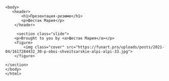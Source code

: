 <!DOCTYPE html>
<html  lang="en">
    <head>
        <title>Презентация-резюме html</title>
    <link rel="stylesheet">
</head>
    
    <body> 
       <header>
           <h1>Презентация-резюме</h1>
           <p>Шестак Мария</p>
        </header>
        
         <section class="slide">
        <p>Brought to you by <a>Шестак Мария</a></p>
        <figure>
            <img class="cover" src="https://funart.pro/uploads/posts/2021-04/1617284432_30-p-oboi-shveitsarskie-alpi-alpi-33.jpg">
        </figure>
       
    </section>
    </body>
    </html>
    

